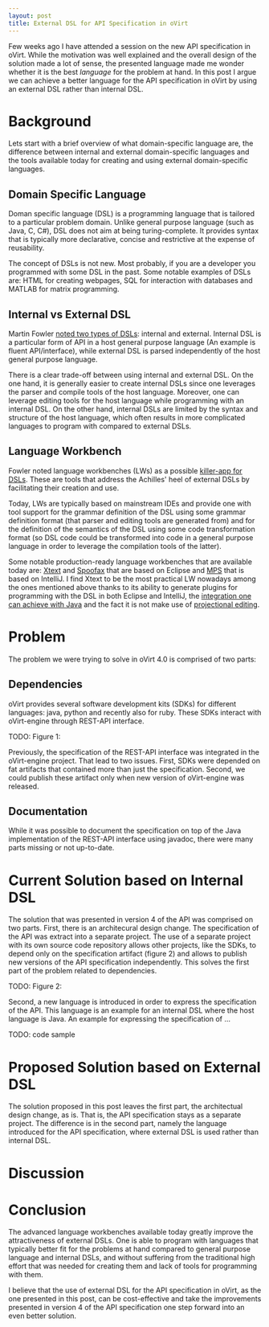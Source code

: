 ```yaml
---
layout: post
title: External DSL for API Specification in oVirt
---
```


Few weeks ago I have attended a session on the new API specification in oVirt. While the motivation was well explained and the overall design of the solution made a lot of sense, the presented language made me wonder whether it is the best *language* for the problem at hand. In this post I argue we can achieve a better language for the API specification in oVirt by using an external DSL rather than internal DSL.  

# Background
Lets start with a brief overview of what domain-specific language are, the difference between internal and external domain-specific languages and the tools available today for creating and using external domain-specific languages.

## Domain Specific Language
Doman specific language (DSL) is a programming language that is tailored to a particular problem domain. Unlike general purpose language (such as Java, C, C#), DSL does not aim at being turing-complete. It provides syntax that is typically more declarative, concise and restrictive at the expense of reusability.  

The concept of DSLs is not new. Most probably, if you are a developer you programmed with some DSL in the past. Some notable examples of DSLs are: HTML for creating webpages, SQL for interaction with databases and MATLAB for matrix programming.  

## Internal vs External DSL
Martin Fowler [noted two types of DSLs](http://martinfowler.com/books/dsl.html): internal and external. Internal DSL is a particular form of API in a host general purpose language (An example is fluent API/interface), while external DSL is parsed independently of the host general purpose language.  

There is a clear trade-off between using internal and external DSL. On the one hand, it is generally easier to create internal DSLs since one leverages the parser and compile tools of the host language. Moreover, one can leverage editing tools for the host language while programming with an internal DSL. On the other hand, internal DSLs are limited by the syntax and structure of the host language, which often results in more complicated languages to program with compared to external DSLs.  

## Language Workbench
Fowler noted language workbenches (LWs) as a possible [killer-app for DSLs](http://www.martinfowler.com/articles/languageWorkbench.html). These are tools that address the Achilles' heel of external DSLs by facilitating their creation and use.  

Today, LWs are typically based on mainstream IDEs and provide one with tool support for the grammar definition of the DSL using some grammar definition format (that parser and editing tools are generated from) and for the definition of the semantics of the DSL using some code transformation format (so DSL code could be transformed into code in a general purpose language in order to leverage the compilation tools of the latter).  

Some notable production-ready language workbenches that are available today are: [Xtext](http://www.eclipse.org/Xtext/) and [Spoofax](http://metaborg.org) that are based on Eclipse and [MPS](https://www.jetbrains.com/mps/) that is based on IntelliJ. I find Xtext to be the most practical LW nowadays among the ones mentioned above thanks to its ability to generate plugins for programming with the DSL in both Eclipse and IntelliJ, the [integration one can achieve with Java](https://eclipse.org/Xtext/documentation/305_xbase.html) and the fact it is not make use of [projectional editing](http://martinfowler.com/bliki/ProjectionalEditing.html).  

# Problem
The problem we were trying to solve in oVirt 4.0 is comprised of two parts:

## Dependencies
oVirt provides several software development kits (SDKs) for different languages: java, python and recently also for ruby. These SDKs interact with oVirt-engine through REST-API interface.  

TODO: Figure 1:

Previously, the specification of the REST-API interface was integrated in the oVirt-engine project. That lead to two issues. First, SDKs were depended on fat artifacts that contained more than just the specification. Second, we could publish these artifact only when new version of oVirt-engine was released.  

## Documentation
While it was possible to document the specification on top of the Java implementation of the REST-API interface using javadoc, there were many parts missing or not up-to-date.  

# Current Solution based on Internal DSL
The solution that was presented in version 4 of the API was comprised on two parts. First, there is an architecural design change. The specification of the API was extract into a separate project. The use of a separate project with its own source code repository allows other projects, like the SDKs, to depend only on the specification artifact (figure 2) and allows to publish new versions of the API specification independently. This solves the first part of the problem related to dependencies.  

TODO: Figure 2:  

Second, a new language is introduced in order to express the specification of the API. This language is an example for an internal DSL where the host language is Java. An example for expressing the specification of ...

TODO: code sample


# Proposed Solution based on External DSL
The solution proposed in this post leaves the first part, the architectual design change, as is. That is, the API specification stays as a separate project. The difference is in the second part, namely the language introduced for the API specification, where external DSL is used rather than internal DSL.  


# Discussion
<!-- documentation guys do not need to know java -->
<!-- documentation guys do not need to know java -->

# Conclusion
The advanced language workbenches available today greatly improve the attractiveness of external DSLs. One is able to program with languages that typically better fit for the problems at hand compared to general purpose language and internal DSLs, and without suffering from the traditional high effort that was needed for creating them and lack of tools for programming with them.  

I believe that the use of external DSL for the API specification in oVirt, as the one presented in this post, can be cost-effective and take the improvements presented in version 4 of the API specification one step forward into an even better solution. 